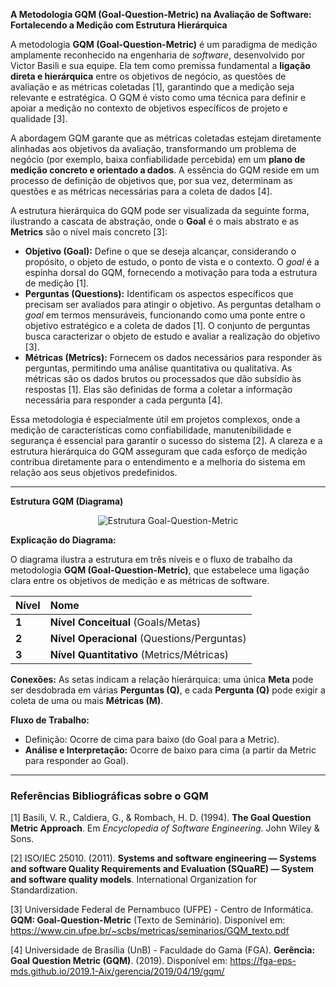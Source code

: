 **A Metodologia GQM (Goal-Question-Metric) na Avaliação de Software: Fortalecendo a Medição com Estrutura Hierárquica**

A metodologia **GQM (Goal-Question-Metric)** é um paradigma de medição amplamente reconhecido na engenharia de *software*, desenvolvido por Victor Basili e sua equipe. Ela tem como premissa fundamental a **ligação direta e hierárquica** entre os objetivos de negócio, as questões de avaliação e as métricas coletadas [1], garantindo que a medição seja relevante e estratégica. O GQM é visto como uma técnica para definir e apoiar a medição no contexto de objetivos específicos de projeto e qualidade [3].

A abordagem GQM garante que as métricas coletadas estejam diretamente alinhadas aos objetivos da avaliação, transformando um problema de negócio (por exemplo, baixa confiabilidade percebida) em um **plano de medição concreto e orientado a dados**. A essência do GQM reside em um processo de definição de objetivos que, por sua vez, determinam as questões e as métricas necessárias para a coleta de dados [4].

A estrutura hierárquica do GQM pode ser visualizada da seguinte forma, ilustrando a cascata de abstração, onde o **Goal** é o mais abstrato e as **Metrics** são o nível mais concreto [3]:

* **Objetivo (Goal):** Define o que se deseja alcançar, considerando o propósito, o objeto de estudo, o ponto de vista e o contexto. O *goal* é a espinha dorsal do GQM, fornecendo a motivação para toda a estrutura de medição [1].
* **Perguntas (Questions):** Identificam os aspectos específicos que precisam ser avaliados para atingir o objetivo. As perguntas detalham o *goal* em termos mensuráveis, funcionando como uma ponte entre o objetivo estratégico e a coleta de dados [1]. O conjunto de perguntas busca caracterizar o objeto de estudo e avaliar a realização do objetivo [3].
* **Métricas (Metrics):** Fornecem os dados necessários para responder às perguntas, permitindo uma análise quantitativa ou qualitativa. As métricas são os dados brutos ou processados que dão subsídio às respostas [1]. Elas são definidas de forma a coletar a informação necessária para responder a cada pergunta [4].

Essa metodologia é especialmente útil em projetos complexos, onde a medição de características como confiabilidade, manutenibilidade e segurança é essencial para garantir o sucesso do sistema [2]. A clareza e a estrutura hierárquica do GQM asseguram que cada esforço de medição contribua diretamente para o entendimento e a melhoria do sistema em relação aos seus objetivos predefinidos.

---

**Estrutura GQM (Diagrama)**

<div align="center">
  <img src="https://fga-eps-mds.github.io/2019.1-Aix/assets/img/GQM.png"
       alt="Estrutura Goal-Question-Metric">
</div>

**Explicação do Diagrama:**

O diagrama ilustra a estrutura em três níveis e o fluxo de trabalho da metodologia **GQM (Goal-Question-Metric)**, que estabelece uma ligação clara entre os objetivos de medição e as métricas de software.

| Nível | Nome |
| :--- | :--- |
| **1** | **Nível Conceitual** (Goals/Metas) |
| **2** | **Nível Operacional** (Questions/Perguntas) |
| **3** | **Nível Quantitativo** (Metrics/Métricas) |

**Conexões:**
As setas indicam a relação hierárquica: uma única **Meta** pode ser desdobrada em várias **Perguntas (Q)**, e cada **Pergunta (Q)** pode exigir a coleta de uma ou mais **Métricas (M)**.

**Fluxo de Trabalho:**

* Definição: Ocorre de cima para baixo (do Goal para a Metric).
* **Análise e Interpretação:** Ocorre de baixo para cima (a partir da Metric para responder ao Goal).

---

### **Referências Bibliográficas sobre o GQM**

[1] Basili, V. R., Caldiera, G., & Rombach, H. D. (1994). **The Goal Question Metric Approach**. Em *Encyclopedia of Software Engineering*. John Wiley & Sons.

[2] ISO/IEC 25010. (2011). **Systems and software engineering — Systems and software Quality Requirements and Evaluation (SQuaRE) — System and software quality models**. International Organization for Standardization.

[3] Universidade Federal de Pernambuco (UFPE) - Centro de Informática. **GQM: Goal-Question-Metric** (Texto de Seminário). Disponível em: https://www.cin.ufpe.br/~scbs/metricas/seminarios/GQM_texto.pdf

[4] Universidade de Brasília (UnB) - Faculdade do Gama (FGA). **Gerência: Goal Question Metric (GQM)**. (2019). Disponível em: https://fga-eps-mds.github.io/2019.1-Aix/gerencia/2019/04/19/gqm/